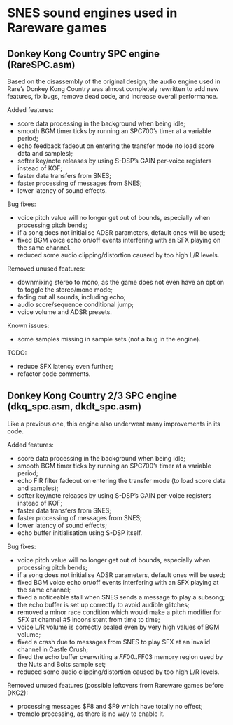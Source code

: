 # SNES sound engines used in Rareware games

## Donkey Kong Country SPC engine (RareSPC.asm)
Based on the disassembly of the original design, the audio engine used in Rare’s Donkey Kong Country was almost completely rewritten to add new features, fix bugs, remove dead code, and increase overall performance.

Added features:
- score data processing in the background when being idle;
- smooth BGM timer ticks by running an SPC700’s timer at a variable period;
- echo feedback fadeout on entering the transfer mode (to load score data and samples);
- softer key/note releases by using S-DSP’s GAIN per-voice registers instead of KOF;
- faster data transfers from SNES;
- faster processing of messages from SNES;
- lower latency of sound effects.

Bug fixes:
- voice pitch value will no longer get out of bounds, especially when processing pitch bends;
- if a song does not initialise ADSR parameters, default ones will be used;
- fixed BGM voice echo on/off events interfering with an SFX playing on the same channel.
- reduced some audio clipping/distortion caused by too high L/R levels.

Removed unused features:
- downmixing stereo to mono, as the game does not even have an option to toggle the stereo/mono mode;
- fading out all sounds, including echo;
- audio score/sequence conditional jump;
- voice volume and ADSR presets.

Known issues:
- some samples missing in sample sets (not a bug in the engine).

TODO:
- reduce SFX latency even further;
- refactor code comments.

## Donkey Kong Country 2/3 SPC engine (dkq_spc.asm, dkdt_spc.asm)
Like a previous one, this engine also underwent many improvements in its code.

Added features:
- score data processing in the background when being idle;
- smooth BGM timer ticks by running an SPC700’s timer at a variable period;
- echo FIR filter fadeout on entering the transfer mode (to load score data and samples);
- softer key/note releases by using S-DSP’s GAIN per-voice registers instead of KOF;
- faster data transfers from SNES;
- faster processing of messages from SNES;
- lower latency of sound effects;
- echo buffer initialisation using S-DSP itself.

Bug fixes:
- voice pitch value will no longer get out of bounds, especially when processing pitch bends;
- if a song does not initialise ADSR parameters, default ones will be used;
- fixed BGM voice echo on/off events interfering with an SFX playing at the same channel;
- fixed a noticeable stall when SNES sends a message to play a subsong;
- the echo buffer is set up correctly to avoid audible glitches;
- removed a minor race condition which would make a pitch modifier for SFX at channel #5 inconsistent from time to time;
- voice L/R volume is correctly scaled even by very high values of BGM volume;
- fixed a crash due to messages from SNES to play SFX at an invalid channel in Castle Crush;
- fixed the echo buffer overwriting a $FF00..$FF03 memory region used by the Nuts and Bolts sample set;
- reduced some audio clipping/distortion caused by too high L/R levels.

Removed unused features (possible leftovers from Rareware games before DKC2):
- processing messages $F8 and $F9 which have totally no effect;
- tremolo processing, as there is no way to enable it.